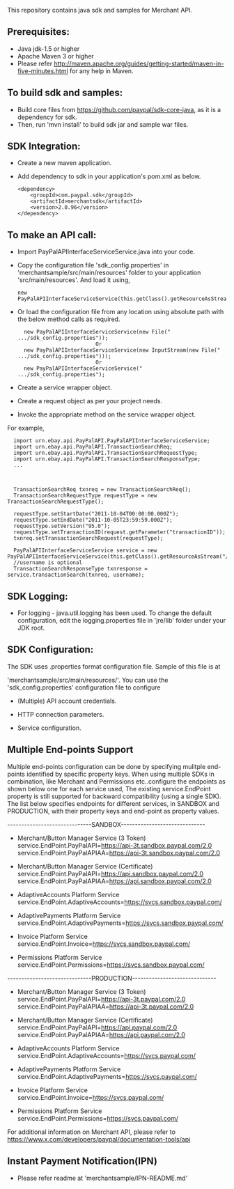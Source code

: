 This repository contains java sdk and samples for Merchant API.

Prerequisites:
---------------
*	Java jdk-1.5 or higher
*	Apache Maven 3 or higher
*	Please refer http://maven.apache.org/guides/getting-started/maven-in-five-minutes.html for any help in Maven.

To build sdk and samples:
--------------------------
*	Build core files from https://github.com/paypal/sdk-core-java, as it is a dependency for sdk.
*	Then, run 'mvn install' to build sdk jar and sample war files.

SDK Integration:
----------------
*	Create a new maven application.

*	Add dependency to sdk in your application's pom.xml as below.
		
		<dependency>
			<groupId>com.paypal.sdk</groupId>
			<artifactId>merchantsdk</artifactId>
			<version>2.0.96</version>
		</dependency>
		
To make an API call:
--------------------			
*	Import PayPalAPIInterfaceServiceService.java into your code.
		
*	Copy the configuration file 'sdk_config.properties' in 'merchantsample/src/main/resources' folder to your application 'src/main/resources'. And load it using,  
		  
		new PayPalAPIInterfaceServiceService(this.getClass().getResourceAsStream("/sdk_config.properties"));
	
*	Or load the configuration file from any location using absolute path with the below method calls as required.

          new PayPalAPIInterfaceServiceService(new File(" .../sdk_config.properties"));
                                 Or
		  new PayPalAPIInterfaceServiceService(new InputStream(new File(" .../sdk_config.properties")));
                                 Or
          new PayPalAPIInterfaceServiceService(" .../sdk_config.properties");
  
*	Create a service wrapper object.

*	Create a request object as per your project needs. 

*	Invoke the appropriate method on the service wrapper object.

For example,

          
	  import urn.ebay.api.PayPalAPI.PayPalAPIInterfaceServiceService;
	  import urn.ebay.api.PayPalAPI.TransactionSearchReq;
	  import urn.ebay.api.PayPalAPI.TransactionSearchRequestType;
	  import urn.ebay.api.PayPalAPI.TransactionSearchResponseType;
	  ...
	  
          
          
      TransactionSearchReq txnreq = new TransactionSearchReq();
	  TransactionSearchRequestType requestType = new TransactionSearchRequestType();
	  
	  requestType.setStartDate("2011-10-04T00:00:00.000Z"); 
	  requestType.setEndDate("2011-10-05T23:59:59.000Z"); 
	  requestType.setVersion("95.0");
	  requestType.setTransactionID(request.getParameter("transactionID"));
	  txnreq.setTransactionSearchRequest(requestType);
	  
      PayPalAPIInterfaceServiceService service = new PayPalAPIInterfaceServiceService(this.getClass().getResourceAsStream("/sdk_config.properties"));
	  //username is optional
	  TransactionSearchResponseType txnresponse = service.transactionSearch(txnreq, username);
		  

SDK Logging:
------------
*	For logging - java.util.logging has been used. To change the default configuration, edit the logging.properties file in 'jre/lib' folder under your JDK root.		  

		  
SDK Configuration:
------------------
The SDK uses .properties format configuration file. Sample of this file is at 
 
'merchantsample/src/main/resources/'. You can use the 'sdk_config.properties' configuration file to configure

*	(Multiple) API account credentials.

*	HTTP connection parameters.

*	Service configuration.

Multiple End-points Support
---------------------------
Multiple end-points configuration can be done by specifying mulitple end-points identified by specific property keys. 
When using multiple SDKs in combination, like Merchant and Permissions etc..configure the endpoints as shown below 
one for each service used, The existing service.EndPoint property is still supported for backward compatibility (using 
a single SDK). The list below specifies endpoints for different services, in SANDBOX and PRODUCTION, with their 
property keys and end-point as property values.

------------------------------SANDBOX------------------------------  
* Merchant/Button Manager Service (3 Token)  
service.EndPoint.PayPalAPI=https://api-3t.sandbox.paypal.com/2.0  
service.EndPoint.PayPalAPIAA=https://api-3t.sandbox.paypal.com/2.0  

* Merchant/Button Manager Service (Certificate)  
service.EndPoint.PayPalAPI=https://api.sandbox.paypal.com/2.0  
service.EndPoint.PayPalAPIAA=https://api.sandbox.paypal.com/2.0  

* AdaptiveAccounts Platform Service  
service.EndPoint.AdaptiveAccounts=https://svcs.sandbox.paypal.com/  

* AdaptivePayments Platform Service  
service.EndPoint.AdaptivePayments=https://svcs.sandbox.paypal.com/  

* Invoice Platform Service  
service.EndPoint.Invoice=https://svcs.sandbox.paypal.com/  

* Permissions Platform Service  
service.EndPoint.Permissions=https://svcs.sandbox.paypal.com/  

------------------------------PRODUCTION------------------------------  
* Merchant/Button Manager Service (3 Token)  
service.EndPoint.PayPalAPI=https://api-3t.paypal.com/2.0  
service.EndPoint.PayPalAPIAA=https://api-3t.paypal.com/2.0  

* Merchant/Button Manager Service (Certificate)  
service.EndPoint.PayPalAPI=https://api.paypal.com/2.0  
service.EndPoint.PayPalAPIAA=https://api.paypal.com/2.0  

* AdaptiveAccounts Platform Service  
service.EndPoint.AdaptiveAccounts=https://svcs.paypal.com/  

* AdaptivePayments Platform Service  
service.EndPoint.AdaptivePayments=https://svcs.paypal.com/  

* Invoice Platform Service  
service.EndPoint.Invoice=https://svcs.paypal.com/  

* Permissions Platform Service  
service.EndPoint.Permissions=https://svcs.paypal.com/  

For additional information on Merchant API, please refer to https://www.x.com/developers/paypal/documentation-tools/api

Instant Payment Notification(IPN) 
---------------------------------
* Please refer readme  at 'merchantsample/IPN-README.md'


